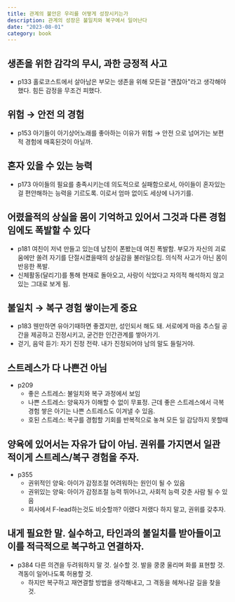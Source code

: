 ```yaml
---
title: 관계의 불안은 우리를 어떻게 성장시키는가
description: 관계의 성장은 불일치와 복구에서 일어난다
date: "2023-08-01"
category: book
---
```


## 생존을 위한 감각의 무시, 과한 긍정적 사고

- p133 홀로코스트에서 살아남은 부모는 생존을 위해 모든걸 "괜찮아"라고 생각해야 했다. 힘든 감정을 무조건 피했다.

## 위험 → 안전 의 경험

- p153 아기들이 아기상어노래를 좋아하는 이유가 위험 → 안전 으로 넘어가는 보편적 경험에 매혹된것이 아닐까.

## 혼자 있을 수 있는 능력

- p173 아이들의 필요를 충족시키는데 의도적으로 실패함으로서, 아이들이 혼자있는걸 편안해하는 능력을 기르도록. 이로서 엄마 없이도 세상에 나가기를.

## 어렸을적의 상실을 몸이 기억하고 있어서 그것과 다른 경험임에도 폭발할 수 있다

- p181 여친이 저녁 만들고 있는데 남친이 폰봤는데 여친 폭발함. 부모가 자신의 괴로움에만 쏠려 자기를 단절시켰을때의 상실감을 불러일으킴. 의식적 사고가 아닌 몸이 반응한 폭발.
- 신체활동(달리기)를 통해 현재로 돌아오고, 사랑이 식었다고 자의적 해석하지 않고 있는 그대로 보게 됨.

## 불일치 → 복구 경험 쌓이는게 중요

- p183 웬만하면 유아기때하면 좋겠지만, 성인되서 해도 돼. 서로에게 마음 추스릴 공간을 제공하고 진정시키고, 굳건한 인간관계를 쌓아가기.
- 걷기, 음악 듣기: 자기 진정 전략. 내가 진정되어야 남의 말도 들릴거야.

## 스트레스가 다 나쁜건 아님

- p209
  - 좋은 스트레스: 불일치와 복구 과정에서 보임
  - 나쁜 스트레스: 양육자가 이해할 수 없이 무표정. 근데 좋은 스트레스에서 극복경험 쌓은 아기는 나쁜 스트레스도 이겨낼 수 있음.
  - 호된 스트레스: 복구를 경험할 기회를 반복적으로 놓쳐 모든 일 감당하지 못할때

## 양육에 있어서는 자유가 답이 아님. 권위를 가지면서 일관적이게 스트레스/복구 경험을 주자.

- p355
  - 권위적인 양육: 아이가 감정조절 어려워하는 원인이 될 수 있음
  - 권위있는 양육: 아이가 감정조절 능력 뛰어나고, 사회적 능력 갖춘 사람 될 수 있음
  - 회사에서 F-lead하는것도 비슷할까? 이랬다 저랬다 하지 말고, 권위를 갖추자.

## 내게 필요한 말. 실수하고, 타인과의 불일치를 받아들이고 이를 적극적으로 복구하고 연결하자.

- p384 다른 의견을 두려워하지 말 것. 실수할 것. 발을 쿵쿵 울리며 화를 표현할 것. 격동이 일어나도록 허용할 것.
  - 하지만 복구하고 재연결할 방법을 생각해내고, 그 격동을 헤쳐나갈 길을 찾을 것.
